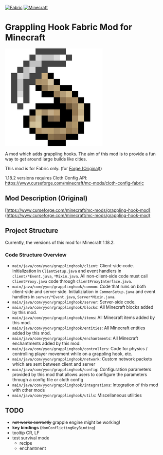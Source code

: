 [![Fabric](https://img.shields.io/badge/Mod_Loader-Fabric-blue)](https://fabricmc.net/)
[![Minecraft](https://img.shields.io/badge/Minecraft-1.18.2-green)](https://www.minecraft.net/)

# Grappling Hook Fabric Mod for Minecraft

![icon](src/main/resources/icon.png)

A mod which adds grappling hooks. The aim of this mod is to provide a fun way to get around large builds like cities.

This mod is for Fabric only. (for [Forge (Original)](https://github.com/yyon/grapplemod))

1.18.2 versions requires Cloth Config API:  https://www.curseforge.com/minecraft/mc-mods/cloth-config-fabric

## Mod Description (Original)

[https://www.curseforge.com/minecraft/mc-mods/grappling-hook-mod](https://www.curseforge.com/minecraft/mc-mods/grappling-hook-mod)

## Project Structure

Currently, the versions of this mod for Minecraft 1.18.2.

### Code Structure Overview

- `main/java/com/yyon/grapplinghook/client`: Client-side code. Initialization in `ClientSetup.java` and event handlers in `client/*Event.java`, `*Mixin.java`. All non-client-side code must call `ClientProxy.java` code through `ClientProxyInterface.java`.
- `main/java/com/yyon/grapplinghook/common`: Code that runs on both client-side and server-side. Initializiation in `CommonSetup.java` and event handlers in `server/*Event.java`, `Server*Mixin.java`.
- `main/java/com/yyon/grapplinghook/server`: Server-side code. 
- `main/java/com/yyon/grapplinghook/blocks`: All Minecraft blocks added by this mod.
- `main/java/com/yyon/grapplinghook/items`: All Minecraft items added by this mod.
- `main/java/com/yyon/grapplinghook/entities`: All Minecraft entities added by this mod.
- `main/java/com/yyon/grapplinghook/enchantments`: All Minecraft enchantments added by this mod.
- `main/java/com/yyon/grapplinghook/controllers`: Code for physics / controlling player movement while on a grappling hook, etc.
- `main/java/com/yyon/grapplinghook/network`: Custom network packets which are sent between client and server
- `main/java/com/yyon/grapplinghook/config`: Configuration parameters provided by this mod that allows users to configure the parameters through a config file or cloth config
- `main/java/com/yyon/grapplinghook/integrations`: Integration of this mod with other mods
- `main/java/com/yyon/grapplinghook/utils`: Miscellaneous utilities

## TODO

 * ~~not works correctly~~ grapple engine might be working!
 * **key bindings** (`NonConflictingKeyBinding`)
 * tooltip CR, LF
 * test survival mode
   * recipe
   * enchantment
